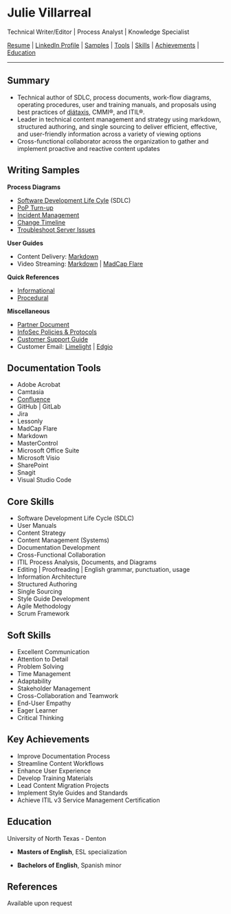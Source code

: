 # Julie Villarreal
Technical Writer/Editor | Process Analyst | Knowledge Specialist 

[Resume](/files/Julie_Villarreal_2024.pdf) | [LinkedIn Profile](https://www.linkedin.com/in/juliev/) | [Samples](#writing-samples) | [Tools](#documentation-tools) | [Skills](#core-skills) | [Achievements](#key-achievements) | [Education](#education)

---

## Summary
- Technical author of SDLC, process documents, work-flow diagrams, operating procedures, user and training manuals, and proposals using best practices of [di&#225;taxis](https://diataxis.fr/), CMMI®, and ITIL®.
- Leader in technical content management and strategy using markdown, structured authoring, and single sourcing to deliver efficient, effective, and user-friendly information across a variety of viewing options 
- Cross-functional collaborator across the organization to gather and implement proactive and reactive content updates

## Writing Samples

**Process Diagrams**
- [Software Development Life Cyle](/files/SDLC_2024.pdf) (SDLC)
- [PoP Turn-up](/files/PoP_TurnUp_Process_v0_18.pdf)
- [Incident Management](/files/2008_09_23_ITIL_IM_PrintVersionJV2.pdf)
- [Change Timeline](/files/Change_Mgmt_21DaySubmit.pdf)
- [Troubleshoot Server Issues](/files/33-300-5081_SOP_Troubleshooting_Server_Issues.pdf)

**User Guides**
- Content Delivery: [Markdown](https://docs.edg.io/delivery) 
- Video Streaming: [Markdown](https://docs.edg.io/uplynk/get_started) | [MadCap Flare](https://docs.edgecast.com/video/index.html)

**Quick References**
- [Informational](/files/Welcome_Letter_Apps.pdf)
- [Procedural](/files/Slacket_Quick_Reference_v_1_0.pdf)

**Miscellaneous**
- [Partner Document](/files/PartnerDocument_English_September_2020.pdf)
- [InfoSec Policies & Protocols](/files/InfoSec_Processes_Protocols_Overview_August2020_Public.pdf)
- [Customer Support Guide](/files/Customer_Support_Guide_July_2019a.pdf)
- Customer Email: [Limelight](/files/CustomerEmail_AddIP.jpg) | [Edgio](/files/email.pdf)

## Documentation Tools
- Adobe Acrobat
- Camtasia
- [Confluence](/files/ChangeMgmtConfluence.jpg)
- GitHub | GitLab
- Jira
- Lessonly
- MadCap Flare
- Markdown
- MasterControl
- Microsoft Office Suite 
- Microsoft Visio
- SharePoint
- Snagit
- Visual Studio Code

## Core Skills
- Software Development Life Cycle (SDLC)
- User Manuals
- Content Strategy
- Content Management (Systems)
- Documentation Development
- Cross-Functional Collaboration
- ITIL Process Analysis, Documents, and Diagrams
- Editing | Proofreading | English grammar, punctuation, usage
- Information Architecture
- Structured Authoring
- Single Sourcing
- Style Guide Development
- Agile Methodology
- Scrum Framework

## Soft Skills
- Excellent Communication 
- Attention to Detail
- Problem Solving
- Time Management
- Adaptability
- Stakeholder Management
- Cross-Collaboration and Teamwork
- End-User Empathy
- Eager Learner
- Critical Thinking

## Key Achievements
- Improve Documentation Process 
- Streamline Content Workflows
- Enhance User Experience
- Develop Training Materials
- Lead Content Migration Projects
- Implement Style Guides and Standards
- Achieve ITIL v3 Service Management Certification

## Education

University of North Texas - Denton

- **Masters of English**, ESL specialization  

- **Bachelors of English**, Spanish minor  

## References 
Available upon request


